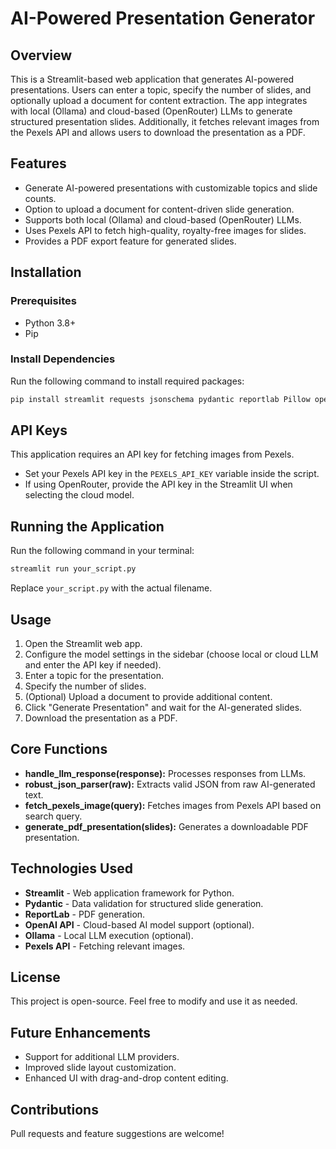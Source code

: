# AI-Powered Presentation Generator

## Overview
This is a Streamlit-based web application that generates AI-powered presentations. Users can enter a topic, specify the number of slides, and optionally upload a document for content extraction. The app integrates with local (Ollama) and cloud-based (OpenRouter) LLMs to generate structured presentation slides. Additionally, it fetches relevant images from the Pexels API and allows users to download the presentation as a PDF.

## Features
- Generate AI-powered presentations with customizable topics and slide counts.
- Option to upload a document for content-driven slide generation.
- Supports both local (Ollama) and cloud-based (OpenRouter) LLMs.
- Uses Pexels API to fetch high-quality, royalty-free images for slides.
- Provides a PDF export feature for generated slides.

## Installation
### Prerequisites
- Python 3.8+
- Pip

### Install Dependencies
Run the following command to install required packages:
```sh
pip install streamlit requests jsonschema pydantic reportlab Pillow openai langchain_community
```

## API Keys
This application requires an API key for fetching images from Pexels.
- Set your Pexels API key in the `PEXELS_API_KEY` variable inside the script.
- If using OpenRouter, provide the API key in the Streamlit UI when selecting the cloud model.

## Running the Application
Run the following command in your terminal:
```sh
streamlit run your_script.py
```
Replace `your_script.py` with the actual filename.

## Usage
1. Open the Streamlit web app.
2. Configure the model settings in the sidebar (choose local or cloud LLM and enter the API key if needed).
3. Enter a topic for the presentation.
4. Specify the number of slides.
5. (Optional) Upload a document to provide additional content.
6. Click "Generate Presentation" and wait for the AI-generated slides.
7. Download the presentation as a PDF.

## Core Functions
- **handle_llm_response(response):** Processes responses from LLMs.
- **robust_json_parser(raw):** Extracts valid JSON from raw AI-generated text.
- **fetch_pexels_image(query):** Fetches images from Pexels API based on search query.
- **generate_pdf_presentation(slides):** Generates a downloadable PDF presentation.

## Technologies Used
- **Streamlit** - Web application framework for Python.
- **Pydantic** - Data validation for structured slide generation.
- **ReportLab** - PDF generation.
- **OpenAI API** - Cloud-based AI model support (optional).
- **Ollama** - Local LLM execution (optional).
- **Pexels API** - Fetching relevant images.

## License
This project is open-source. Feel free to modify and use it as needed.

## Future Enhancements
- Support for additional LLM providers.
- Improved slide layout customization.
- Enhanced UI with drag-and-drop content editing.

## Contributions
Pull requests and feature suggestions are welcome!

